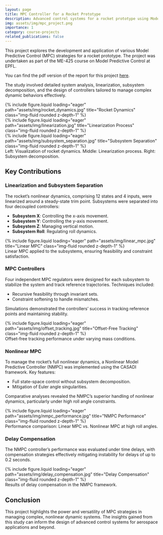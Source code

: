 ```yaml
---
layout: page
title: MPC Controller for a Rocket Prototype
description: Advanced control systems for a rocket prototype using Model Predictive Control.
img: assets/img/mpc_project.png
importance: 1
category: course-projects
related_publications: false
---
```



This project explores the development and application of various Model Predictive Control (MPC) strategies for a rocket prototype. The project was undertaken as part of the ME-425 course on Model Predictive Control at EPFL.

You can find the pdf version of the report for this project [here](/assets/pdf/mpc-project-report.pdf).

The study involved detailed system analysis, linearization, subsystem decomposition, and the design of controllers tailored to manage complex dynamic behaviors effectively.

<div class="row">
    <div class="col-sm mt-3 mt-md-0">
        {% include figure.liquid loading="eager" path="assets/img/rocket_dynamics.jpg" title="Rocket Dynamics" class="img-fluid rounded z-depth-1" %}
    </div>
    <div class="col-sm mt-3 mt-md-0">
        {% include figure.liquid loading="eager" path="assets/img/linearization.jpg" title="Linearization Process" class="img-fluid rounded z-depth-1" %}
    </div>
    <div class="col-sm mt-3 mt-md-0">
        {% include figure.liquid loading="eager" path="assets/img/subsystem_separation.jpg" title="Subsystem Separation" class="img-fluid rounded z-depth-1" %}
    </div>
</div>
<div class="caption">
    Left: Visualization of rocket dynamics. Middle: Linearization process. Right: Subsystem decomposition.
</div>

## Key Contributions

### Linearization and Subsystem Separation
The rocket’s nonlinear dynamics, comprising 12 states and 4 inputs, were linearized around a steady-state trim point. Subsystems were separated into four decoupled controllers:

- **Subsystem X**: Controlling the x-axis movement.
- **Subsystem Y**: Controlling the y-axis movement.
- **Subsystem Z**: Managing vertical motion.
- **Subsystem Roll**: Regulating roll dynamics.

<div class="row">
    <div class="col-sm mt-3 mt-md-0">
        {% include figure.liquid loading="eager" path="assets/img/linear_mpc.jpg" title="Linear MPC" class="img-fluid rounded z-depth-1" %}
    </div>
</div>
<div class="caption">
    Linear MPC applied to the subsystems, ensuring feasibility and constraint satisfaction.
</div>

### MPC Controllers
Four independent MPC regulators were designed for each subsystem to stabilize the system and track reference trajectories. Techniques included:

- Recursive feasibility through invariant sets.
- Constraint softening to handle mismatches.

Simulations demonstrated the controllers’ success in tracking reference points and maintaining stability.

<div class="row">
    <div class="col-sm mt-3 mt-md-0">
        {% include figure.liquid loading="eager" path="assets/img/offset_tracking.jpg" title="Offset-Free Tracking" class="img-fluid rounded z-depth-1" %}
    </div>
</div>
<div class="caption">
    Offset-free tracking performance under varying mass conditions.
</div>

### Nonlinear MPC
To manage the rocket’s full nonlinear dynamics, a Nonlinear Model Predictive Controller (NMPC) was implemented using the CASADI framework. Key features:

- Full state-space control without subsystem decomposition.
- Mitigation of Euler angle singularities.

Comparative analyses revealed the NMPC’s superior handling of nonlinear dynamics, particularly under high roll angle constraints.

<div class="row">
    <div class="col-sm mt-3 mt-md-0">
        {% include figure.liquid loading="eager" path="assets/img/nmpc_performance.jpg" title="NMPC Performance" class="img-fluid rounded z-depth-1" %}
    </div>
</div>
<div class="caption">
    Performance comparison: Linear MPC vs. Nonlinear MPC at high roll angles.
</div>

### Delay Compensation
The NMPC controller’s performance was evaluated under time delays, with compensation strategies effectively mitigating instability for delays of up to 0.2 seconds.

<div class="row">
    <div class="col-sm mt-3 mt-md-0">
        {% include figure.liquid loading="eager" path="assets/img/delay_compensation.jpg" title="Delay Compensation" class="img-fluid rounded z-depth-1" %}
    </div>
</div>
<div class="caption">
    Results of delay compensation in the NMPC framework.
</div>

## Conclusion
This project highlights the power and versatility of MPC strategies in managing complex, nonlinear dynamic systems. The insights gained from this study can inform the design of advanced control systems for aerospace applications and beyond.
